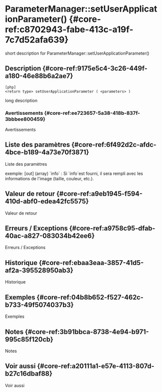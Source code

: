 # ParameterManager::setUserApplicationParameter() {#core-ref:c8702943-fabe-413c-a19f-7c7d52afa639}

<div class="short-description">
<span class="fixme template">short description for ParameterManager::setUserApplicationParameter()</span>
</div>
<!--
<div class="applicability">
Obsolète depuis #.#.#
</div>
-->

## Description {#core-ref:9175e5c4-3c26-449f-a180-46e88b6a2ae7}

    [php]
    <return type> setUserApplicationParameter ( <parameters> )

<span class="fixme template">long description</span>

### Avertissements {#core-ref:ee723657-5a38-418b-837f-3bbbee800459}

<span class="fixme template">Avertissements</span>

## Liste des paramètres {#core-ref:6f492d2c-afdc-4bce-b189-4a73e70f3871}

<span class="fixme template">Liste des paramètres</span>

<div class="fixme template">
exemple:  
[out] (array) `info`
:   Si `info`est fourni, il sera rempli avec les informations de l'image (taille, couleur, etc.).
</div>

## Valeur de retour {#core-ref:a9eb1945-f594-410d-abf0-edea42fc5575}

<span class="fixme template">Valeur de retour</span>

## Erreurs / Exceptions {#core-ref:a9758c95-dfab-40ac-a827-083034b42ee6}

<span class="fixme template">Erreurs / Exceptions</span>

## Historique {#core-ref:ebaa3eaa-3857-41d5-af2a-395528950ab3}

<span class="fixme template">Historique</span>

## Exemples {#core-ref:04b8b652-f527-462c-b733-49f5074037b3}

<span class="fixme template">Exemples</span>

## Notes {#core-ref:3b91bbca-8738-4e94-b971-995c85f120cb}

<span class="fixme template">Notes</span>

## Voir aussi {#core-ref:a20111a1-e57e-4113-807d-b27c16dbaf88}

<span class="fixme template">Voir aussi</span>
